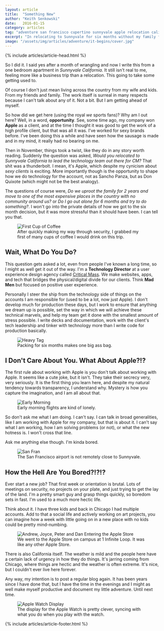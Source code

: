 ```yaml
---
layout: article
title:  "Something New"
author: "Keith Senkowski"
date:   2016-01-15
category: articles
tag: "adventure san francisco cupertino sunnyvale apple relocation california technology"
excerpt: "In relocating to Sunnyvale for six months without my family for work, I am taking on a new challenge and dramatically changing my life. Here it all begins."
image: "/assets/img/articles/adventure/it-begins/cover.jpg"
---
```

{% include articles/article-head.html %}
<section class="review continued">
	<div class="content gutters">
		<div class="span-3 col empty"></div>
		<div class="span-6 col">
		<p>So I did it. I said yes after a month of wrangling and now I write this from a one bedroom apartment in <em>Sunnyvale California</em>. It still isn't real to me, feeling more like a business trip than a relocation. This going to take some getting used to.</p>
		<p>Of course I don't just mean living across the country from my wife and kids. From my friends and family. The work itself is surreal in many respects because I can't talk about any of it. Not a bit. But I am getting ahead of myself.</p>
			<p>So how did we get here (using the royal <em>we</em> sports fans)? Why am I out here? Well, in a word, <strong>opportunity</strong>. See, some time ago, my company won <strong>Apple</strong> as a client, and at the time I thought it was good to get the work of a high profile client, but that was all it was. I've worked for sexy brands before. I've been doing this a while and have seen how the sausage is made and in my mind, it really had no bearing on me.</p>
			<p>Then in November, things took a twist, like they do in any story worth reading. Suddenly the question was asked, <em>Would you relocated to Sunnyvale California to lead the technology team out there for CM?</em> That shit was a thunderbolt. I mean, it's Apple, which despite my cynicism about <em>sexy clients</em> is exciting. More importantly though is the opportunity to shape how we do technology for the account, not as Sancho Panza, but as Don Quixote (which might not be the best analogy).</p>
			<p>The questions of course were, <em>Do we uproot the family for 2 years and move to one of the most expensive places in the country with no community around us?</em> or <em>Do I go out alone for 6 months and try to do something?</em>. I won't go into the private details of how we got to the six month decision, but it was more stressful than it should have been. I can tell you that.</p>
			<figure>
				<img src="{{ site.loading }}" data-action="zoom" data-src="{{ site.baseurl }}/assets/img/articles/adventure/it-begins/coffee.jpg" alt="First Cup of Coffee"/>
				<figcaption>After quickly making my way through security, I grabbed my first of many cups of coffee I would drink on this trip.</figcaption>
			</figure>
			<h2>Wait, What Do You Do?</h2>
			<p>This question gets asked a lot, even from people I've known a long time, so I might as well get it out of the way. I'm a <strong>Technology Director</strong> at a user experience design agency called <a href="http://criticalmass.com" target="_blank">Critical Mass</a>. We make websites, apps, and tech that bridges the physical/digital divide for our clients. Think <strong>Mad Men</strong> but focused on positive user experience.</p>
			<p>Personally I steer the ship from the technology side of things on the accounts I am responsible for (used to be a lot, now just Apple). I don't develop much for production these days, but I work to ensure that anything we dream up is possible, set the way in which we will achieve these technical marvels, and help my team get it done with the smallest amount of stress possible. I write decks and documentation, work with the client's tech leadership and tinker with technology more than I write code for production basically.</p>
			<figure>
				<img src="{{ site.loading }}" data-action="zoom" data-src="{{ site.baseurl }}/assets/img/articles/adventure/it-begins/heavy.jpg" alt="Heavy Tag"/>
				<figcaption>Packing for six months makes one big ass bag.</figcaption>
			</figure>
			<h2>I Don't Care About You. What About Apple?!?</h2>
			<p>The first rule about working with Apple is you don't talk about working with Apple. It seems like a cute joke, but it isn't. They take their secrecy very, very seriously. It is the first thing you learn here, and despite my natural tendency towards transparency, I understand why. Mystery is how you capture the imagination, and I am all about that.</p>
			<figure>
				<img src="{{ site.loading }}" data-action="zoom" data-src="{{ site.baseurl }}/assets/img/articles/adventure/it-begins/early-morning.jpg" alt="Early Morning"/>
				<figcaption>Early morning flights are kind of lonely.</figcaption>
			</figure>
			<p>So don't ask me what I am doing. I can't say. I can talk in broad generalities, like I am working with Apple for my company, but that is about it. I can't say what I am working, how I am solving problems (or not), or what the new hotness is. I won't cross that line.</p>
			<p>Ask me anything else though. I'm kinda bored.</p>
			<figure>
				<img src="{{ site.loading }}" data-action="zoom" data-src="{{ site.baseurl }}/assets/img/articles/adventure/it-begins/san-fran.jpg" alt="San Fran"/>
				<figcaption>The San Francisco airport is not remotely close to Sunnyvale.</figcaption>
			</figure>
			<h2>How the Hell Are You Bored?!?!?</h2>
			<p>Ever start a new job? That first week or orientation is brutal. Lots of meetings on security, no projects on your plate, and just trying to get the lay of the land. I'm a pretty smart guy and grasp things quickly, so boredom sets in fast. I'm used to a much more hectic life.</p>
			<p>Think about it. I have three kids and back in Chicago I had multiple accounts. Add to that a social life and actively working on art projects, you can imagine how a week with little going on in a new place with no kids could be pretty mind-numbing.</p>
			<figure>
				<img src="{{ site.loading }}" data-action="zoom" data-src="{{ site.baseurl }}/assets/img/articles/adventure/it-begins/apple-store.jpg" alt="Andrew, Joyce, Peter and Dan Entering the Apple Store"/>
				<figcaption>We went to the Apple Store on campus at 1 Infinite Loop. It was like any other Apple Store.</figcaption>
			</figure>
			<p>There is also California itself. The weather is mild and the people here have a certain lack of urgency in how they do things. It's jarring coming from Chicago, where things are hectic and the weather is often extreme. It's nice, but I couldn't ever live here forever.</p>
			<p>Any way, my intention is to post a regular blog again. It has been years since I have done that, but I have the time in the evenings and I might as well make myself productive and document my little adventure. Until next time.</p>
			<figure>
				<img src="{{ site.loading }}" data-action="zoom" data-src="{{ site.baseurl }}/assets/img/articles/adventure/it-begins/ui-example.jpg" alt="Apple Watch Display"/>
				<figcaption>The display for the Apple Watch is pretty clever, syncing with what you do when you play with the watch.</figcaption>
			</figure>
		</div>
		<div class="span-3 col empty"></div>
	</div>		
{% include articles/article-footer.html %}
</section>